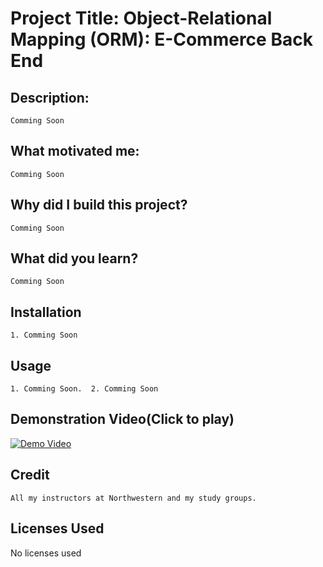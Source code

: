 
# Project Title: Object-Relational Mapping (ORM): E-Commerce Back End
## Description:
    Comming Soon
## What motivated me:
    Comming Soon
## Why did I build this project?
    Comming Soon
## What did you learn?
    Comming Soon
## Installation
    1. Comming Soon 
## Usage
    1. Comming Soon.  2. Comming Soon
## Demonstration Video(Click to play)
[![Demo Video](https://img.youtube.com/vi/fh5s7yljpbw/0.jpg)](https://www.youtube.com/watch?v=fh5s7yljpbw)
## Credit
    All my instructors at Northwestern and my study groups.
## Licenses Used
No licenses used